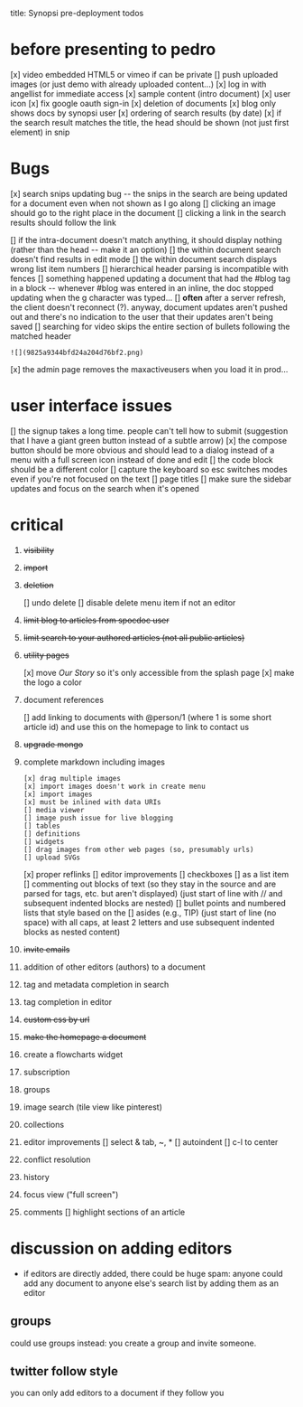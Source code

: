 title: Synopsi pre-deployment todos

# before presenting to pedro

 [x] video embedded HTML5 or vimeo if can be private
 [] push uploaded images (or just demo with already uploaded content...)
 [x] log in with angellist for immediate access
 [x] sample content (intro document)
 [x] user icon
 [x] fix google oauth sign-in
 [x] deletion of documents
 [x] blog only shows docs by synopsi user
 [x] ordering of search results (by date)
 [x] if the search result matches the title, the head should be shown (not just first element) in snip

# Bugs
 [x] search snips updating bug -- the snips in the search are being updated for a document even when not shown as I go along
 [] clicking an image should go to the right place in the document
 [] clicking a link in the search results should follow the link

 [] if the intra-document doesn't match anything, it should display nothing (rather than the head -- make it an option)
 [] the within document search doesn't find results in edit mode
 [] the within document search displays wrong list item numbers
 [] hierarchical header parsing is incompatible with fences
 [] something happened updating a document that had the \#blog tag in a block -- whenever \#blog was entered in an inline, the doc stopped updating when the g character was typed... 
 [] **often** after a server refresh, the client doesn't reconnect (?). anyway, document updates aren't pushed out and there's no indication to the user that their updates aren't being saved 
 [] searching for video skips the entire section of bullets following the matched header

	![](9825a9344bfd24a204d76bf2.png)

 [x] the admin page removes the maxactiveusers when you load it in prod...


# user interface issues

 [] the signup takes a long time. people can't tell how to submit (suggestion that I have a giant green button instead of a subtle arrow)
 [x] the compose button should be more obvious and should lead to a dialog instead of a menu with a full screen icon instead of done and edit
 [] the code block should be a different color
 [] capture the keyboard so esc switches modes even if you're not focused on the text
 [] page titles
 [] make sure the sidebar updates and focus on the search when it's opened

# critical

 1. ~~visibility~~
 2. ~~import~~
 3. ~~deletion~~

	[] undo delete
	[] disable delete menu item if not an editor

 3. ~~limit blog to articles from spocdoc user~~
 4. ~~limit search to your authored articles (not all public articles)~~
 4. ~~utility pages~~

	[x] move *Our Story* so it's only accessible from the splash page
	[x] make the logo a color

 1. document references

	[] add linking to documents with @person/1 (where 1 is some short article id) and use this on the homepage to link to contact us

 5. ~~upgrade mongo~~
 6. complete markdown
	including images

		[x] drag multiple images
		[x] import images doesn't work in create menu
		[x] import images
		[x] must be inlined with data URIs
		[] media viewer
		[] image push issue for live blogging
		[] tables
		[] definitions
		[] widgets
		[] drag images from other web pages (so, presumably urls)
		[] upload SVGs
	[x] proper reflinks
	[] editor improvements
	[] checkboxes
		[] as a list item
	[] commenting out blocks of text (so they stay in the source and are parsed for tags, etc. but aren't displayed) (just start of line with // and subsequent indented blocks are nested)
	[] bullet points and numbered lists that style based on the 
	[] asides (e.g., TIP) (just start of line (no space) with all caps, at least 2 letters and use subsequent indented blocks as nested content)
 1. ~~invite emails~~
 9. addition of other editors (authors) to a document
 7. tag and metadata completion in search
 8. tag completion in editor
 1. ~~custom css by url~~
 1. ~~make the homepage a document~~
 1. create a flowcharts widget
 1. subscription
 1. groups
 1. image search (tile view like pinterest)
 1. collections
 1. editor improvements
	[] select & tab, ~, *
	[] autoindent
	[] c-l to center
 1. conflict resolution
 1. history
 1. focus view ("full screen")
 1. comments
	[] highlight sections of an article

# discussion on adding editors

- if editors are directly added, there could be huge spam: anyone could add any document to anyone else's search list by adding them as an editor

## groups
could use groups instead: you create a group and invite someone. 

## twitter follow style
you can only add editors to a document if they follow you


